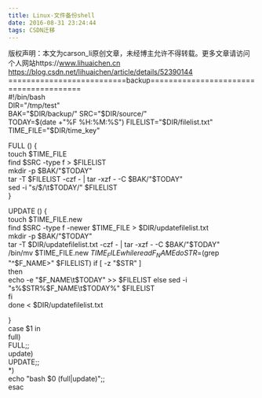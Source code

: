 ```yaml
---
title: Linux-文件备份shell
date: 2016-08-31 23:24:44
tags: CSDN迁移
---
```

 版权声明：本文为carson_li原创文章，未经博主允许不得转载。更多文章请访问个人网站https://www.lihuaichen.cn https://blog.csdn.net/lihuaichen/article/details/52390144   
  ==========================backup=======================================  
#!/bin/bash  
DIR="/tmp/test"  
BAK="$DIR/backup/"  
SRC="$DIR/source/"  
TODAY=$(date +"%F %H:%M:%S")  
FILELIST="$DIR/filelist.txt"  
TIME_FILE="$DIR/time_key"  
  
  
FULL () {  
touch $TIME_FILE  
find $SRC -type f > $FILELIST  
mkdir -p $BAK/"$TODAY"   
tar -T $FILELIST -czf - | tar -xzf - -C $BAK/"$TODAY"  
sed -i "s/$/\t$TODAY/" $FILELIST  
}  
  
  
UPDATE () {  
 touch $TIME_FILE.new  
 find $SRC -type f -newer $TIME_FILE > $DIR/updatefilelist.txt  
 mkdir -p $BAK/"$TODAY"  
 tar -T $DIR/updatefilelist.txt -czf - | tar -xzf - -C $BAK/"$TODAY"  
 /bin/mv $TIME_FILE.new $TIME_FILE  
 while read F_NAME  
 do   
STR=$(grep "^$F_NAME\>" $FILELIST)  
if [ -z "$STR" ]  
then  
echo -e "$F_NAME\t$TODAY" >> $FILELIST  
else  
sed -i "s%$STR%$F_NAME\t$TODAY%" $FILELIST  
fi  
 done < $DIR/updatefilelist.txt  
  
  
}  
case $1 in   
full)  
FULL;;  
update)  
UPDATE;;  
*)  
echo "bash $0 (full|update)";;  
esac   
 